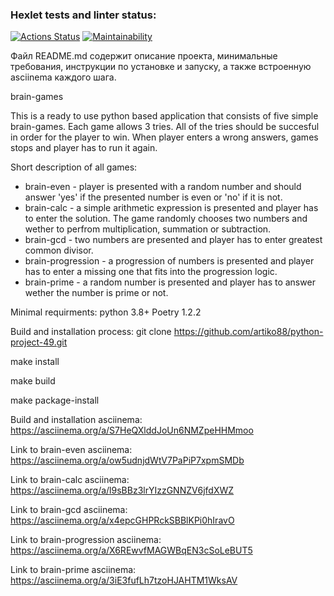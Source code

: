 ### Hexlet tests and linter status:
[![Actions Status](https://github.com/artiko88/python-project-49/workflows/hexlet-check/badge.svg)](https://github.com/artiko88/python-project-49/actions)
[![Maintainability](https://api.codeclimate.com/v1/badges/d3fa2f08f20ad4f4903c/maintainability)](https://codeclimate.com/github/artiko88/python-project-49/maintainability)

Файл README.md содержит описание проекта, минимальные требования, инструкции по установке и запуску, а также встроенную asciinema каждого шага.

brain-games

This is a ready to use python based application that consists of five simple brain-games. Each game allows 3 tries. All of the tries should be succesful in order for the player to win. When player enters a wrong answers, games stops and player has to run it again. 

Short description of all games:
- brain-even - player is presented with a random number and should answer 'yes' if the presented number is even or 'no' if it is not.
- brain-calc - a simple arithmetic expression is presented and player has to enter the solution. The game randomly chooses two numbers and wether to perfrom multiplication, summation or subtraction.
- brain-gcd - two numbers are presented and player has to enter greatest common divisor.
- brain-progression - a progression of numbers is presented and player has to enter a missing one that fits into the progression logic.
- brain-prime - a random number is presented and player has to answer wether the number is prime or not.

Minimal requirments:
python 3.8+
Poetry 1.2.2

Build and installation process:
git clone https://github.com/artiko88/python-project-49.git

make install

make build

make package-install





Build and installation asciinema:
https://asciinema.org/a/S7HeQXlddJoUn6NMZpeHHMmoo

Link to brain-even asciinema:
https://asciinema.org/a/ow5udnjdWtV7PaPiP7xpmSMDb

Link to brain-calc asciinema:
https://asciinema.org/a/l9sBBz3lrYIzzGNNZV6jfdXWZ

Link to brain-gcd asciinema:
https://asciinema.org/a/x4epcGHPRckSBBlKPi0hIravO

Link to brain-progression asciinema:
https://asciinema.org/a/X6REwvfMAGWBqEN3cSoLeBUT5

Link to brain-prime asciinema:
https://asciinema.org/a/3iE3fufLh7tzoHJAHTM1WksAV
